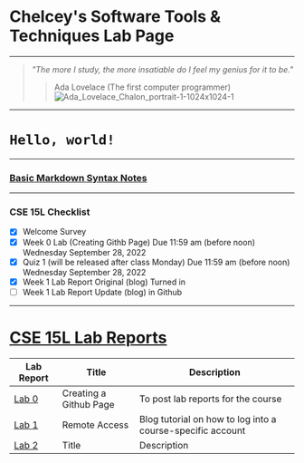 # **Chelcey's Software Tools & Techniques Lab Page**
---
> *"The more I study, the more insatiable do I feel my genius for it to be."*
> 
>> Ada Lovelace (The first computer programmer) ![Ada_Lovelace_Chalon_portrait-1-1024x1024-1](https://user-images.githubusercontent.com/71199896/192131276-513cd686-aa0a-4035-8626-a876fff35017.jpg)

***

# `Hello, world!`

---
### [Basic Markdown Syntax Notes](https://chelcey.github.io/cse15l-lab-reports/basic-markdown-syntax.html)

***
### CSE 15L Checklist
- [X] Welcome Survey
- [X] Week 0 Lab (Creating Githb Page) Due 11:59 am (before noon) Wednesday September 28, 2022
- [X] Quiz 1 (will be released after class Monday) Due 11:59 am (before noon) Wednesday September 28, 2022
- [X] Week 1 Lab Report Original (blog) Turned in
- [ ] Week 1 Lab Report Update (blog) in Github

***

# [CSE 15L Lab Reports](https://chelcey.github.io/cse15l-lab-reports/index.html)


| Lab Report | Title | Description |
| ----------- | ----------- | ----------- |
| [Lab 0](lab-report-1-week-0.html) | Creating a Github Page | To post lab reports for the course |
| [Lab 1](lab-report-1-week-1.html) | Remote Access | Blog tutorial on how to log into a course-specific account | 
| [Lab 2](lab-report-2-week-2.html) | Title | Description | 
